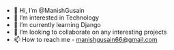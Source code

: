 - 👋 Hi, I’m @ManishGusain
- 👀 I’m interested in Technology
- 🌱 I’m currently learning Django
- 💞️ I’m looking to collaborate on any interesting projects
- 📫 How to reach me - manishgusain66@gmail.com

<!---
ManishGusain/ManishGusain is a ✨ special ✨ repository because its `README.md` (this file) appears on your GitHub profile.
You can click the Preview link to take a look at your changes.
--->
